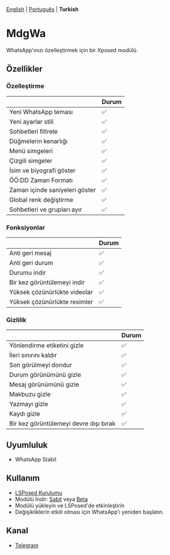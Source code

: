 [English](../README.md) | [Português](./README_PTBR.md) | **Turkish**

# MdgWa

WhatsApp'ınızı özelleştirmek için bir Xposed modülü.

## Özellikler

### Özelleştirme

|  | Durum |
| ------------- | ------------- |
| Yeni WhatsApp teması | ✅ |
| Yeni ayarlar stili | ✅ |
| Sohbetleri filtrele | ✅ |
| Düğmelerin kenarlığı | ✅ |
| Menü simgeleri | ✅ |
| Çizgili simgeler | ✅ |
| İsim ve biyografi göster | ✅ |
| ÖÖ:DD Zaman Formatı | ✅ |
| Zaman içinde saniyeleri göster | ✅ |
| Global renk değiştirme | ✅ |
| Sohbetleri ve grupları ayır | ✅ |


### Fonksiyonlar

|  | Durum |
| ------------- | ------------ |
| Anti geri mesaj | ✅ |
| Anti geri durum | ✅ |
| Durumu indir | ✅ |
| Bir kez görüntülemeyi indir | ✅ |
| Yüksek çözünürlükte videolar | ✅ |
| Yüksek çözünürlükte resimler | ✅ |

### Gizlilik

|  | Durum |
| ------------ | ------------ |
| Yönlendirme etiketini gizle | ✅ |
| İleri sınırını kaldır | ✅ |
| Son görülmeyi dondur | ✅ |
| Durum görünümünü gizle | ✅ |
| Mesaj görünümünü gizle | ✅ |
| Makbuzu gizle | ✅ |
| Yazmayı gizle | ✅ |
| Kaydı gizle | ✅ |
| Bir kez görüntülemeyi devre dışı bırak | ✅ |

## Uyumluluk

- WhatsApp Stabil

## Kullanım

- [LSPosed Kurulumu](https://github.com/LSPosed/LSPosed)
- Modülü İndir: [Sabit](https://github.com/ItsMadruga/MdgWa/releases/latest) veya [Beta](https://github.com/ItsMadruga/MdgWa/actions)
- Modülü yükleyin ve LSPosed'de etkinleştirin
- Değişikliklerin etkili olması için WhatsApp'ı yeniden başlatın.

## Kanal

- [Telegram](https://t.me/mdgwamodule)
